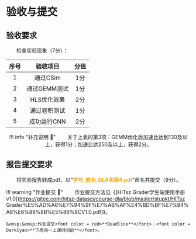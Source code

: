 # 验收与提交

## 验收要求

&emsp;&emsp;检查实验现象（7分）：

<center>

| 序号 | 验收项目 | 分值 |
| :-: | :-: | :-: |
| 1 | 通过CSim | 1分 |
| 2 | 通过GEMM测试 | 1分 |
| 3 | HLS优化效果 | 2分 |
| 4 | 通过卷积测试 | 1分 |
| 5 | 成功运行CNN | 2分 |

!!! info "补充说明 :mega:"
    &emsp;&emsp;关于上表的第3项：GEMM优化后加速比达到130及以上，获得1分；加速比达250及以上，获得2分。

</center>


## 报告提交要求

&emsp;&emsp;将实验报告转成pdf，以“<font color = orange>**学号_姓名_DLA实验4.pdf**</font>”命名并提交（9分）。

!!! warning "作业提交 :calendar:"
    &emsp;&emsp;作业提交方法见《[HITsz Grader学生端使用手册v1.0](https://gitee.com/hitsz-datasci/course-dla/blob/master/stupkt/HITsz Grader%E5%AD%A6%E7%94%9F%E7%AB%AF%E4%BD%BF%E7%94%A8%E6%89%8B%E5%86%8CV1.0.pdf)》。

    &emsp;&emsp;作业提交<font color = red>**Deadline**</font>：<font color = DarkCyan>**下周同一上课时间前**</font>。
